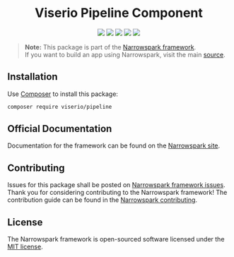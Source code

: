 <h1 align="center">Viserio Pipeline Component</h1>
<p align="center">
    <a href="https://github.com/narrowspark/framework/releases"><img src="https://img.shields.io/packagist/v/narrowspark/framework.svg?style=flat-square"></a>
    <a href="https://php.net/"><img src="https://img.shields.io/badge/php-%5E7.2.0-8892BF.svg?style=flat-square"></a>
    <a href="https://codecov.io/gh/narrowspark/framework"><img src="https://img.shields.io/codecov/c/github/narrowspark/framework/master.svg?style=flat-square"></a>
    <a href="https://gitter.im/narrowspark/framework"><img src="https://img.shields.io/gitter/room/nwjs/nw.js.svg?style=flat-square"></a>
    <a href="http://opensource.org/licenses/MIT"><img src="https://img.shields.io/badge/license-MIT-brightgreen.svg?style=flat-square"></a>
</p>



> **Note:** This package is part of the [Narrowspark framework](http://github.com/narrowspark/framework). <br> If you want to build an app using Narrowspark, visit the main [source](https://github.com/narrowspark/framework).

Installation
-------------

Use [Composer](https://getcomposer.org/) to install this package:

```sh
composer require viserio/pipeline
```

Official Documentation
-------------

Documentation for the framework can be found on the [Narrowspark site](http://narrowspark.com/docs).

Contributing
-------------
Issues for this package shall be posted on [Narrowspark framework issues](https://github.com/narrowspark/framework/issues). <br>
Thank you for considering contributing to the Narrowspark framework! The contribution guide can be found in the [Narrowspark contributing](/CONTRIBUTING.md).

License
-------------

The Narrowspark framework is open-sourced software licensed under the [MIT license](https://opensource.org/licenses/MIT).
